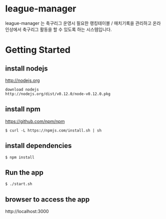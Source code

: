 # league-manager
league-manager 는 축구리그 운영시 필요한 랭킹테이블 / 매치기록을 관리하고 온라인상에서 축구리그 활동을 할 수 있도록 하는 시스템입니다.

# Getting Started
## install nodejs
http://nodejs.org
```
download nodejs 
http://nodejs.org/dist/v0.12.0/node-v0.12.0.pkg
```

## install npm
https://github.com/npm/npm
```
$ curl -L https://npmjs.com/install.sh | sh
```

## install dependencies
```
$ npm install
```

## Run the app
```
$ ./start.sh
```

## browser to access the app

http://localhost:3000

